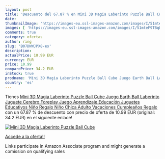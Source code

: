 ```yaml
---
layout: post
title: 'Descuento del 67.87 % en Mini 3D Magia Laberinto Puzzle Ball Cube'
date: 
thumbnailImage: 'https://images-eu.ssl-images-amazon.com/images/I/51mteF9TBqL._SL200_.jpg'
images: [ 'https://images-eu.ssl-images-amazon.com/images/I/51mteF9TBqL._SL200_.jpg' ]
comments: true
category: ofertas
author: ring
slug: 'B07DNWJPX8-es'
description:
actualPrice: 10.99 EUR
currency: EUR
price: 10.99
comparePrice: 34.2 EUR
inStock: true
prodname: 'Mini 3D Magia Laberinto Puzzle Ball Cube Juego Earth Ball Laberinto Juguete Cerebro Foreplay Juego Aprendizaje Educación Juguetes Educativos Niño Regalo Niño Chica Adulto Vacaciones Cumpleaños Regalo'
country: 'es'
---
```


Tienes [Mini 3D Magia Laberinto Puzzle Ball Cube Juego Earth Ball Laberinto Juguete Cerebro Foreplay Juego Aprendizaje Educación Juguetes Educativos Niño Regalo Niño Chica Adulto Vacaciones Cumpleaños Regalo](https://www.amazon.es/dp/B07DNWJPX8/?tag=tolees-21) con un 67.87 % de descuento con precio de oferta de 10.99 EUR (original: 34.2 EUR) en el siguiente enlace!

[![Mini 3D Magia Laberinto Puzzle Ball Cube](https://images-eu.ssl-images-amazon.com/images/I/51mteF9TBqL._SL200_.jpg)](https://www.amazon.es/dp/B07DNWJPX8/?tag=tolees-21)

[Accede a la oferta!!](https://www.amazon.es/dp/B07DNWJPX8/?tag=tolees-21)

Links participate in Amazon Associate program and might generate a comission on qualifying sales


